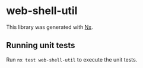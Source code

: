 # web-shell-util

This library was generated with [Nx](https://nx.dev).

## Running unit tests

Run `nx test web-shell-util` to execute the unit tests.
